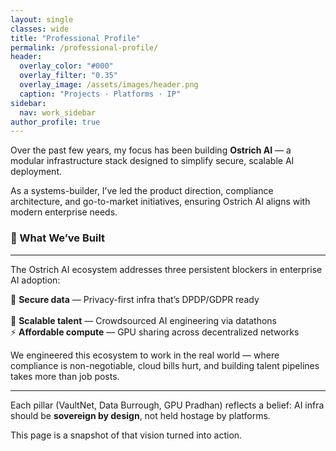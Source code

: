 ```yaml
---
layout: single
classes: wide
title: "Professional Profile"
permalink: /professional-profile/
header:
  overlay_color: "#000"
  overlay_filter: "0.35"
  overlay_image: /assets/images/header.png
  caption: "Projects · Platforms · IP"
sidebar:
  nav: work_sidebar
author_profile: true
---
```


Over the past few years, my focus has been building **Ostrich AI** — a modular infrastructure stack designed to simplify secure, scalable AI deployment.

As a systems-builder, I’ve led the product direction, compliance architecture, and go-to-market initiatives, ensuring Ostrich AI aligns with modern enterprise needs.

### 🧠 What We’ve Built
---

The Ostrich AI ecosystem addresses three persistent blockers in enterprise AI adoption:

🔐 **Secure data** — Privacy-first infra that’s DPDP/GDPR ready<br>  
🤝 **Scalable talent** — Crowdsourced AI engineering via datathons<br>
⚡ **Affordable compute** — GPU sharing across decentralized networks<br>  


We engineered this ecosystem to work in the real world — where compliance is non-negotiable, cloud bills hurt, and building talent pipelines takes more than job posts.

---

Each pillar (VaultNet, Data Burrough, GPU Pradhan) reflects a belief: AI infra should be **sovereign by design**, not held hostage by platforms.

This page is a snapshot of that vision turned into action.
